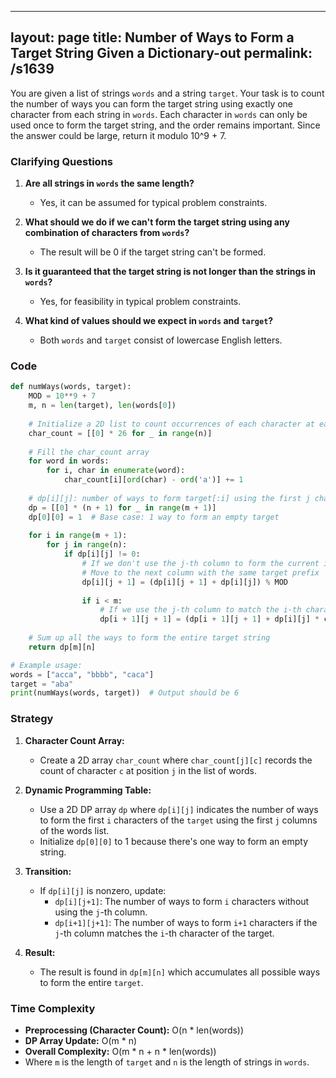 
---
layout: page
title:  Number of Ways to Form a Target String Given a Dictionary-out
permalink: /s1639
---

You are given a list of strings `words` and a string `target`. Your task is to count the number of ways you can form the target string using exactly one character from each string in `words`. Each character in `words` can only be used once to form the target string, and the order remains important. Since the answer could be large, return it modulo 10^9 + 7.

### Clarifying Questions

1. **Are all strings in `words` the same length?**
   - Yes, it can be assumed for typical problem constraints.

2. **What should we do if we can't form the target string using any combination of characters from `words`?**
   - The result will be 0 if the target string can't be formed.

3. **Is it guaranteed that the target string is not longer than the strings in `words`?**
   - Yes, for feasibility in typical problem constraints.

4. **What kind of values should we expect in `words` and `target`?**
   - Both `words` and `target` consist of lowercase English letters.

### Code

```python
def numWays(words, target):
    MOD = 10**9 + 7
    m, n = len(target), len(words[0])
    
    # Initialize a 2D list to count occurrences of each character at each position
    char_count = [[0] * 26 for _ in range(n)]
    
    # Fill the char_count array
    for word in words:
        for i, char in enumerate(word):
            char_count[i][ord(char) - ord('a')] += 1
            
    # dp[i][j]: number of ways to form target[:i] using the first j characters of each word 
    dp = [[0] * (n + 1) for _ in range(m + 1)]
    dp[0][0] = 1  # Base case: 1 way to form an empty target
    
    for i in range(m + 1):
        for j in range(n):
            if dp[i][j] != 0:
                # If we don't use the j-th column to form the current i-th target character
                # Move to the next column with the same target prefix
                dp[i][j + 1] = (dp[i][j + 1] + dp[i][j]) % MOD 
                
                if i < m:
                    # If we use the j-th column to match the i-th character of the target
                    dp[i + 1][j + 1] = (dp[i + 1][j + 1] + dp[i][j] * char_count[j][ord(target[i]) - ord('a')]) % MOD
    
    # Sum up all the ways to form the entire target string
    return dp[m][n]

# Example usage:
words = ["acca", "bbbb", "caca"]
target = "aba"
print(numWays(words, target))  # Output should be 6
```

### Strategy

1. **Character Count Array:** 
   - Create a 2D array `char_count` where `char_count[j][c]` records the count of character `c` at position `j` in the list of words.

2. **Dynamic Programming Table:**
   - Use a 2D DP array `dp` where `dp[i][j]` indicates the number of ways to form the first `i` characters of the `target` using the first `j` columns of the words list.
   - Initialize `dp[0][0]` to 1 because there's one way to form an empty string.

3. **Transition:**
   - If `dp[i][j]` is nonzero, update:
     - `dp[i][j+1]`: The number of ways to form `i` characters without using the `j`-th column.
     - `dp[i+1][j+1]`: The number of ways to form `i+1` characters if the `j`-th column matches the `i`-th character of the target.

4. **Result:**
   - The result is found in `dp[m][n]` which accumulates all possible ways to form the entire `target`.

### Time Complexity

- **Preprocessing (Character Count):** O(n * len(words))
- **DP Array Update:** O(m * n)
- **Overall Complexity:** O(m * n + n * len(words))
- Where `m` is the length of `target` and `n` is the length of strings in `words`.